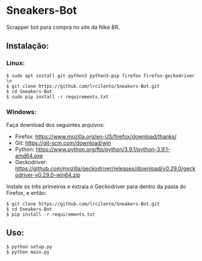 # Sneakers-Bot
Scrapper bot para compra no site da Nike BR.

## Instalação:

### Linux:
```
$ sudo apt install git python3 python3-pip firefox firefox-geckodriver \n
$ git clone https://github.com/lrcilento/Sneakers-Bot.git
$ cd Sneakers-Bot
$ sudo pip install -r requirements.txt
```
      
### Windows:

Faça download dos seguintes arquivos:
- Firefox: https://www.mozilla.org/en-US/firefox/download/thanks/
- Git: https://git-scm.com/download/win
- Python: https://www.python.org/ftp/python/3.9.1/python-3.9.1-amd64.exe
- Geckodriver: https://github.com/mozilla/geckodriver/releases/download/v0.29.0/geckodriver-v0.29.0-win64.zip

Instale os três primeiros e extraia o Geckodriver para dentro da pasta do Firefox, e então:
```
$ git clone https://github.com/lrcilento/Sneakers-Bot.git
$ cd Sneakers-Bot
$ pip install -r requirements.txt
```
      
## Uso:
```
$ python setup.py
$ python main.py
```
